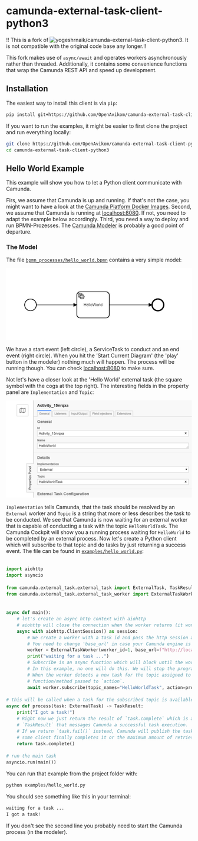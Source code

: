 # camunda-external-task-client-python3

!! This is a fork of ![yogeshrnaik/camunda-external-task-client-python3](https://github.com/yogeshrnaik/camunda-external-task-client-python3). It is not compatible with the original code base any longer.!!

This fork makes use of `async/await` and operates workers asynchronously rather than threaded. Additionally, it contains some convenience functions that wrap the Camunda REST API and speed up development.

## Installation

The easiest way to install this client is via `pip`:

```bash
pip install git+https://github.com/OpenAvikom/camunda-external-task-client-python3
```

If you want to run the examples, it might be easier to first clone the project and run everything locally:

```bash
git clone https://github.com/OpenAvikom/camunda-external-task-client-python3.git
cd camunda-external-task-client-python3
```

## Hello World Example

This example will show you how to let a Python client communicate with Camunda.

Firs, we assume that Camunda is up and running. If that's not the case, you might want to have a look at the [Camunda Platform Docker Images](https://github.com/camunda/docker-camunda-bpm-platform).
Second, we assume that Camunda is running at [localhost:8080](localhost:8080). If not, you need to adapt the example below accordingly.
Third, you need a way to deploy and run BPMN-Prozesses. The [Camunda Modeler](https://camunda.com/de/download/modeler/) is probably a good point of departure.

### The Model

The file [`bpmn_processes/hello_world.bpmn`](bpmn_processes/hello_world.bpmn) contains a very simple model:


![](img/hello_world.png)

We have a start event (left circle), a ServiceTask to conduct and an end event (right circle). When you hit the 'Start Current Diagram' (the 'play' button in the modeler) nothing much will happen.
The process will be running though. You can check [localhost:8080](localhost:8080) to make sure.

Not let's have a closer look at the 'Hello World' external task (the square symbol with the cogs at the top right).
The interesting fields in the property panel are `Implementation` and `Topic`:

![](img/modeler_properties.png)

`Implementation` tells Camunda, that the task should be resolved by an `External` worker and `Topic` is a string that more or less describes the task to be conducted.
We see that Camunda is now waiting for an external worker that is capable of conducting a task with the topic `HelloWorldTask`.
The Camunda Cockpit will show you a running process waiting for `HelloWorld` to be completed by an external process.
Now let's create a Python client which will subscribe to that topic and do tasks by just returning a success event.
The file can be found in [`examples/hello_world.py`](examples/hello_world.py):

```python

import aiohttp
import asyncio

from camunda.external_task.external_task import ExternalTask, TaskResult
from camunda.external_task.external_task_worker import ExternalTaskWorker


async def main():
    # let's create an async http context with aiohttp
    # aiohttp will close the connection when the worker returns (it won't though)
    async with aiohttp.ClientSession() as session:
        # We create a worker with a task id and pass the http session as well as the REST endpoint of Camunda.
        # You need to change 'base_url' in case your Camunda engine is configured differently.
        worker = ExternalTaskWorker(worker_id=1, base_url=f"http://localhost:8080/engine-rest", session=session)
        print("waiting for a task ...")
        # Subscribe is an async function which will block until the worker is cancelled with `worker.cancel()`,
        # In this example, no one will do this. We will stop the program with Ctrl+C instead
        # When the worker detects a new task for the topic assigned to `topic_name` it will trigger the 
        # function/method passed to `action`.
        await worker.subscribe(topic_names="HelloWorldTask", action=process)

# this will be called when a task for the subscribed topic is available
async def process(task: ExternalTask) -> TaskResult:
    print("I got a task!")
    # Right now we just return the result of `task.complete` which is a 
    # `TaskResult` that messages Camunda a successful task execution.
    # If we return `task.fail()` instead, Camunda will publish the task again until
    # some client finally completes it or the maximum amount of retries is reached.
    return task.complete()

# run the main task
asyncio.run(main())
```

You can run that example from the project folder with:

```bash
python examples/hello_world.py
```

You should see something like this in your terminal:

```bash
waiting for a task ...
I got a task!
```

If you don't see the second line you probably need to start the Camunda process (in the modeler).
